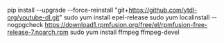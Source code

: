 pip install --upgrade --force-reinstall "git+https://github.com/ytdl-org/youtube-dl.git"
sudo yum install epel-release
sudo yum localinstall --nogpgcheck https://download1.rpmfusion.org/free/el/rpmfusion-free-release-7.noarch.rpm
sudo yum install ffmpeg ffmpeg-devel

